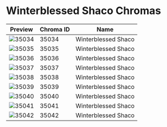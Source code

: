 # Winterblessed Shaco Chromas

| Preview | Chroma ID | Name |
|---------|-----------|------|
| ![35034](https://raw.communitydragon.org/latest/plugins/rcp-be-lol-game-data/global/default/v1/champion-chroma-images/35/35034.png) | 35034 | Winterblessed Shaco |
| ![35035](https://raw.communitydragon.org/latest/plugins/rcp-be-lol-game-data/global/default/v1/champion-chroma-images/35/35035.png) | 35035 | Winterblessed Shaco |
| ![35036](https://raw.communitydragon.org/latest/plugins/rcp-be-lol-game-data/global/default/v1/champion-chroma-images/35/35036.png) | 35036 | Winterblessed Shaco |
| ![35037](https://raw.communitydragon.org/latest/plugins/rcp-be-lol-game-data/global/default/v1/champion-chroma-images/35/35037.png) | 35037 | Winterblessed Shaco |
| ![35038](https://raw.communitydragon.org/latest/plugins/rcp-be-lol-game-data/global/default/v1/champion-chroma-images/35/35038.png) | 35038 | Winterblessed Shaco |
| ![35039](https://raw.communitydragon.org/latest/plugins/rcp-be-lol-game-data/global/default/v1/champion-chroma-images/35/35039.png) | 35039 | Winterblessed Shaco |
| ![35040](https://raw.communitydragon.org/latest/plugins/rcp-be-lol-game-data/global/default/v1/champion-chroma-images/35/35040.png) | 35040 | Winterblessed Shaco |
| ![35041](https://raw.communitydragon.org/latest/plugins/rcp-be-lol-game-data/global/default/v1/champion-chroma-images/35/35041.png) | 35041 | Winterblessed Shaco |
| ![35042](https://raw.communitydragon.org/latest/plugins/rcp-be-lol-game-data/global/default/v1/champion-chroma-images/35/35042.png) | 35042 | Winterblessed Shaco |